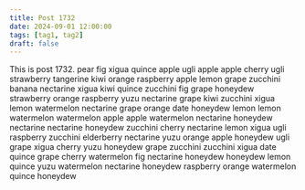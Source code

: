 ```yaml
---
title: Post 1732
date: 2024-09-01 12:00:00
tags: [tag1, tag2]
draft: false
---
```

This is post 1732.
pear
fig
xigua
quince
apple
ugli
apple
apple
cherry
ugli
strawberry
tangerine
kiwi
orange
raspberry
apple
lemon
grape
zucchini
banana
nectarine
xigua
kiwi
quince
zucchini
fig
grape
honeydew
strawberry
orange
raspberry
yuzu
nectarine
grape
kiwi
zucchini
xigua
lemon
watermelon
nectarine
grape
orange
date
honeydew
lemon
lemon
watermelon
watermelon
apple
apple
watermelon
nectarine
honeydew
nectarine
nectarine
honeydew
zucchini
cherry
nectarine
lemon
xigua
ugli
raspberry
zucchini
elderberry
nectarine
yuzu
orange
apple
honeydew
ugli
grape
xigua
cherry
yuzu
honeydew
grape
zucchini
zucchini
xigua
date
quince
grape
cherry
watermelon
fig
nectarine
honeydew
honeydew
lemon
quince
yuzu
watermelon
nectarine
honeydew
raspberry
orange
watermelon
quince
honeydew

